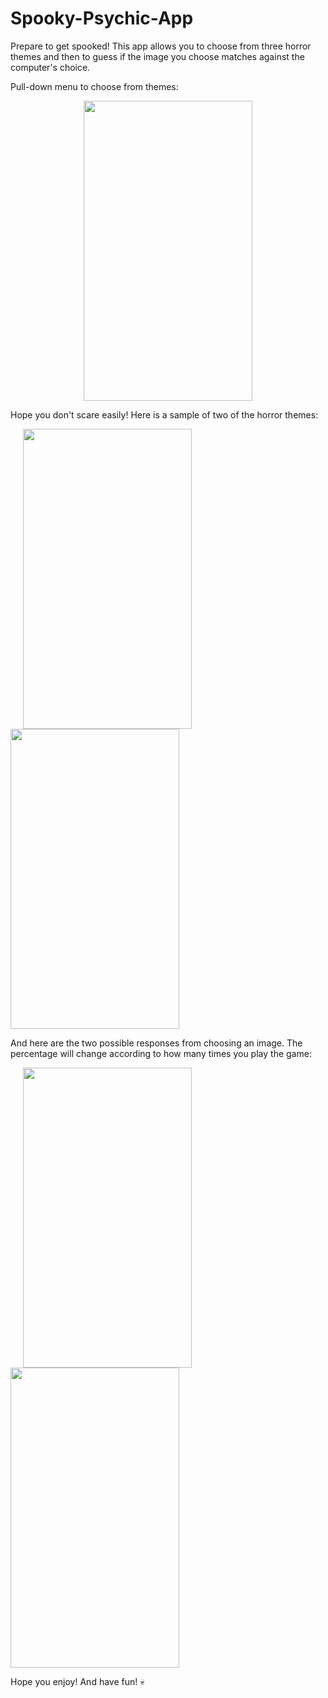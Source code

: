 # Spooky-Psychic-App
Prepare to get spooked! This app allows you to choose from three horror themes and then to guess if the image you choose matches against the computer's choice.

Pull-down menu to choose from themes:

<center><img src="https://github.com/evelynlucas/Spooky-Psychic-App/blob/master/images/spookychoosetheme.gif" width="270" height="480" hspace="20"></center>

Hope you don't scare easily! Here is a sample of two of the horror themes:

<img src="https://github.com/evelynlucas/Spooky-Psychic-App/blob/master/images/spooky1.png" width="270" height="480" hspace="20"> <img src="https://github.com/evelynlucas/Spooky-Psychic-App/blob/master/images/spookydolls.png" width="270" height="480">

And here are the two possible responses from choosing an image. The percentage will change according to how many times you play the game:

<img src="https://github.com/evelynlucas/Spooky-Psychic-App/blob/master/images/spooky2.png" width="270" height="480" hspace="20"> <img src="https://github.com/evelynlucas/Spooky-Psychic-App/blob/master/images/spooky3.png" width="270" height="480">

Hope you enjoy! And have fun! 💀
